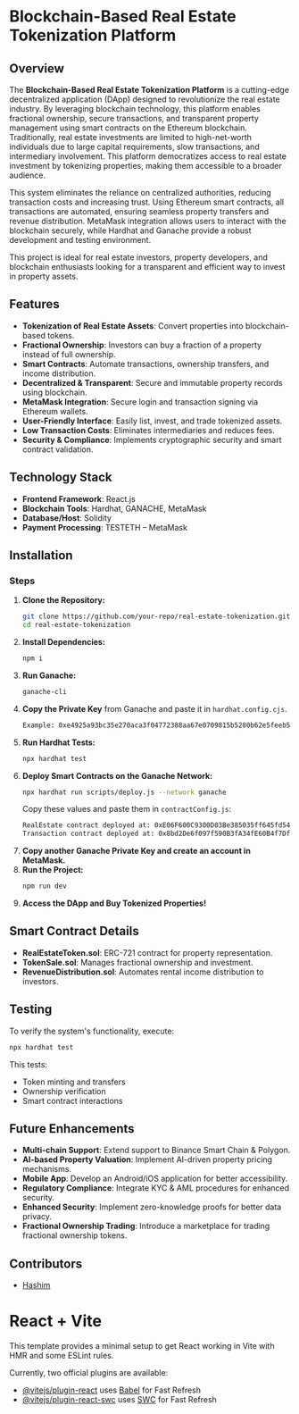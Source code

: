 # Blockchain-Based Real Estate Tokenization Platform

## Overview
The **Blockchain-Based Real Estate Tokenization Platform** is a cutting-edge decentralized application (DApp) designed to revolutionize the real estate industry. By leveraging blockchain technology, this platform enables fractional ownership, secure transactions, and transparent property management using smart contracts on the Ethereum blockchain. Traditionally, real estate investments are limited to high-net-worth individuals due to large capital requirements, slow transactions, and intermediary involvement. This platform democratizes access to real estate investment by tokenizing properties, making them accessible to a broader audience. 

This system eliminates the reliance on centralized authorities, reducing transaction costs and increasing trust. Using Ethereum smart contracts, all transactions are automated, ensuring seamless property transfers and revenue distribution. MetaMask integration allows users to interact with the blockchain securely, while Hardhat and Ganache provide a robust development and testing environment. 

This project is ideal for real estate investors, property developers, and blockchain enthusiasts looking for a transparent and efficient way to invest in property assets. 

## Features
- **Tokenization of Real Estate Assets**: Convert properties into blockchain-based tokens.
- **Fractional Ownership**: Investors can buy a fraction of a property instead of full ownership.
- **Smart Contracts**: Automate transactions, ownership transfers, and income distribution.
- **Decentralized & Transparent**: Secure and immutable property records using blockchain.
- **MetaMask Integration**: Secure login and transaction signing via Ethereum wallets.
- **User-Friendly Interface**: Easily list, invest, and trade tokenized assets.
- **Low Transaction Costs**: Eliminates intermediaries and reduces fees.
- **Security & Compliance**: Implements cryptographic security and smart contract validation.

## Technology Stack
- **Frontend Framework**: React.js
- **Blockchain Tools**: Hardhat, GANACHE, MetaMask
- **Database/Host**: Solidity
- **Payment Processing**: TESTETH – MetaMask

## Installation

### Steps
1. **Clone the Repository:**
   ```sh
   git clone https://github.com/your-repo/real-estate-tokenization.git
   cd real-estate-tokenization
   ```
2. **Install Dependencies:**
   ```sh
   npm i
   ```
3. **Run Ganache:**
   ```sh
   ganache-cli
   ```
4. **Copy the Private Key** from Ganache and paste it in `hardhat.config.cjs`.
   ```sh
   Example: 0xe4925a93bc35e270aca3f04772388aa67e0709815b5280b62e5feeb5491f0843
   ```
5. **Run Hardhat Tests:**
   ```sh
   npx hardhat test
   ```
6. **Deploy Smart Contracts on the Ganache Network:**
   ```sh
   npx hardhat run scripts/deploy.js --network ganache
   ```
   Copy these values and paste them in `contractConfig.js`:
   ```sh
   RealEstate contract deployed at: 0xE06F600C9300D03Be385035ff645fd54abeCE3F8 (Example)
   Transaction contract deployed at: 0x8bd2De6f097f590B3fA34fE60B4f7Df5a627e424 (Example)
   ```
7. **Copy another Ganache Private Key and create an account in MetaMask.**
8. **Run the Project:**
   ```sh
   npm run dev
   ```
9. **Access the DApp and Buy Tokenized Properties!**

## Smart Contract Details
- **RealEstateToken.sol**: ERC-721 contract for property representation.
- **TokenSale.sol**: Manages fractional ownership and investment.
- **RevenueDistribution.sol**: Automates rental income distribution to investors.

## Testing
To verify the system's functionality, execute:
```sh
npx hardhat test
```
This tests:
- Token minting and transfers
- Ownership verification
- Smart contract interactions

## Future Enhancements
- **Multi-chain Support**: Extend support to Binance Smart Chain & Polygon.
- **AI-based Property Valuation**: Implement AI-driven property pricing mechanisms.
- **Mobile App**: Develop an Android/iOS application for better accessibility.
- **Regulatory Compliance**: Integrate KYC & AML procedures for enhanced security.
- **Enhanced Security**: Implement zero-knowledge proofs for better data privacy.
- **Fractional Ownership Trading**: Introduce a marketplace for trading fractional ownership tokens.

## Contributors
- [Hashim](https://github.com/mohdhashimali)

# React + Vite

This template provides a minimal setup to get React working in Vite with HMR and some ESLint rules.

Currently, two official plugins are available:

- [@vitejs/plugin-react](https://github.com/vitejs/vite-plugin-react/blob/main/packages/plugin-react/README.md) uses [Babel](https://babeljs.io/) for Fast Refresh
- [@vitejs/plugin-react-swc](https://github.com/vitejs/vite-plugin-react-swc) uses [SWC](https://swc.rs/) for Fast Refresh
